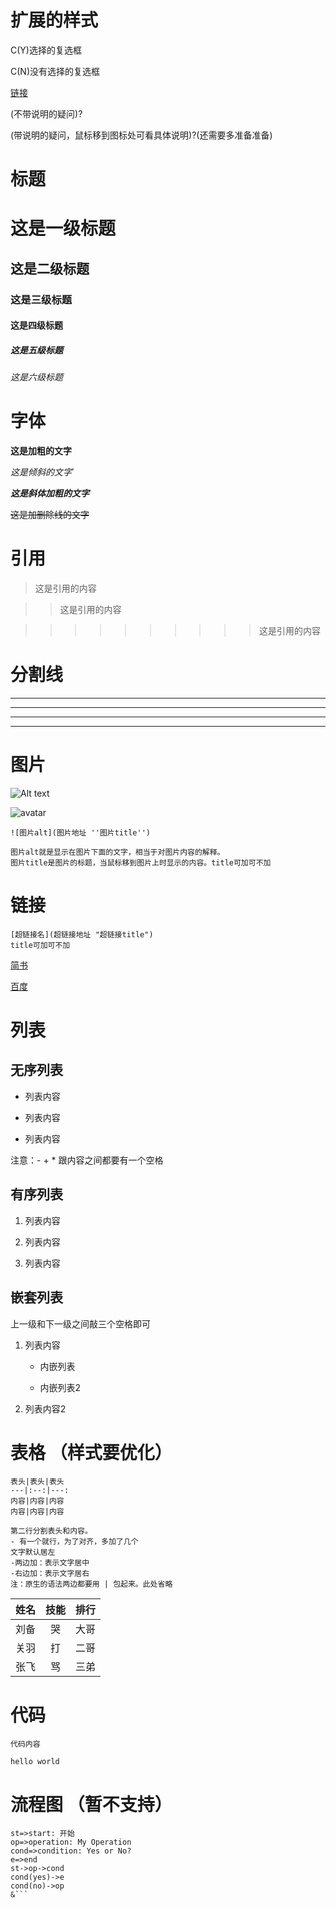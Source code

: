 # 扩展的样式

C(Y)选择的复选框

C(N)没有选择的复选框

[链接]()

(不带说明的疑问)?

(带说明的疑问，鼠标移到图标处可看具体说明)?(还需要多准备准备)

# 标题

# 这是一级标题

## 这是二级标题

### 这是三级标题

#### 这是四级标题

##### 这是五级标题

###### 这是六级标题

# 字体

**这是加粗的文字**

*这是倾斜的文字*`

***这是斜体加粗的文字***

~~这是加删除线的文字~~

# 引用

>这是引用的内容

>>这是引用的内容

>>>>>>>>>>这是引用的内容

# 分割线

---

----

***

*****

# 图片

![Alt text](https://www.baidu.com/img/bd_logo1.png "optional title")

![avatar](https://www.baidu.com/img/bd_logo1.png)


```
![图片alt](图片地址 ''图片title'')

图片alt就是显示在图片下面的文字，相当于对图片内容的解释。
图片title是图片的标题，当鼠标移到图片上时显示的内容。title可加可不加
```

# 链接

```
[超链接名](超链接地址 "超链接title")
title可加可不加
```

[简书](http://jianshu.com)

[百度](http://baidu.com)

# 列表

## 无序列表

- 列表内容

+ 列表内容

* 列表内容

注意：- + * 跟内容之间都要有一个空格

## 有序列表

1. 列表内容

2. 列表内容

3. 列表内容

## 嵌套列表

上一级和下一级之间敲三个空格即可

1. 列表内容

   - 内嵌列表

   - 内嵌列表2

2. 列表内容2

# 表格 （样式要优化）

```
表头|表头|表头
---|:--:|---:
内容|内容|内容
内容|内容|内容

第二行分割表头和内容。
- 有一个就行，为了对齐，多加了几个
文字默认居左
-两边加：表示文字居中
-右边加：表示文字居右
注：原生的语法两边都要用 | 包起来。此处省略
```

姓名|技能|排行
--|:--:|--:
刘备|哭|大哥
关羽|打|二哥
张飞|骂|三弟

# 代码

 `代码内容`

```
hello world
```

# 流程图 （暂不支持）

```flow
st=>start: 开始
op=>operation: My Operation
cond=>condition: Yes or No?
e=>end
st->op->cond
cond(yes)->e
cond(no)->op
&```
